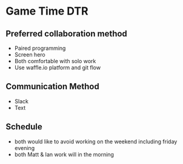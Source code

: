# Game Time DTR

## Preferred collaboration method
- Paired programming
- Screen hero
- Both comfortable with solo work
- Use waffle.io platform and git flow

## Communication Method
- Slack
- Text 

## Schedule
- both would like to avoid working on the weekend including friday evening
- both Matt & Ian work will in the morning
